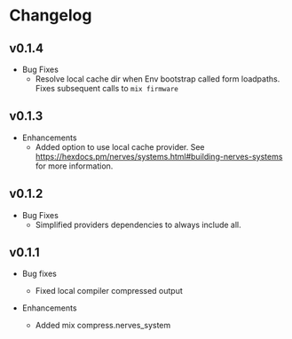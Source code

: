 # Changelog

## v0.1.4
  * Bug Fixes
    * Resolve local cache dir when Env bootstrap called form loadpaths. Fixes subsequent calls to `mix firmware`

## v0.1.3
  * Enhancements
    * Added option to use local cache provider. See https://hexdocs.pm/nerves/systems.html#building-nerves-systems for more information.

## v0.1.2
  * Bug Fixes
    * Simplified providers dependencies to always include all.

## v0.1.1

  * Bug fixes
    * Fixed local compiler compressed output

  * Enhancements
    * Added mix compress.nerves_system
